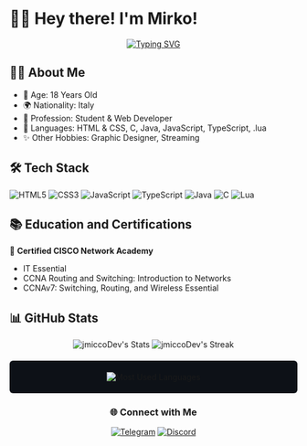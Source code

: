 # 👋🏼 Hey there! I'm Mirko!

<div align="center">
  
[![Typing SVG](https://readme-typing-svg.herokuapp.com?font=Fira+Code&pause=1000&color=FFFFFF&center=true&vCenter=true&width=435&lines=Full+Stack+Developer;Student+%26+Web+Developer;Network+Engineering+Enthusiast;Always+learning+new+things)](https://git.io/typing-svg)

</div>

## 👨‍💻 About Me

- 🎂 Age: 18 Years Old
- 🌍 Nationality: Italy
- 👀 Profession: Student & Web Developer
- 📃 Languages: HTML & CSS, C, Java, JavaScript, TypeScript, .lua
- ✨ Other Hobbies: Graphic Designer, Streaming

## 🛠️ Tech Stack

![HTML5](https://img.shields.io/badge/HTML5-E34F26?style=for-the-badge&logo=html5&logoColor=white)
![CSS3](https://img.shields.io/badge/CSS3-1572B6?style=for-the-badge&logo=css3&logoColor=white)
![JavaScript](https://img.shields.io/badge/JavaScript-F7DF1E?style=for-the-badge&logo=javascript&logoColor=black)
![TypeScript](https://img.shields.io/badge/TypeScript-007ACC?style=for-the-badge&logo=typescript&logoColor=white)
![Java](https://img.shields.io/badge/Java-ED8B00?style=for-the-badge&logo=openjdk&logoColor=white)
![C](https://img.shields.io/badge/C-00599C?style=for-the-badge&logo=c&logoColor=white)
![Lua](https://img.shields.io/badge/Lua-2C2D72?style=for-the-badge&logo=lua&logoColor=white)


## 📚 Education and Certifications
📝 **Certified CISCO Network Academy**

- IT Essential
- CCNA Routing and Switching: Introduction to Networks
- CCNAv7: Switching, Routing, and Wireless Essential



## 📊 GitHub Stats

<div align="center">

<!-- Red Zone Stats -->
![jmiccoDev's Stats](https://github-readme-stats.vercel.app/api?username=jmiccoDev&theme=dark&show_icons=true&hide_border=true&count_private=true)
![jmiccoDev's Streak](https://github-readme-streak-stats.herokuapp.com/?user=jmiccoDev&theme=dark&hide_border=true)

<!-- Green Zone Stats -->
<div style="background-color: #0D1117; padding: 20px; border-radius: 6px; margin-top: 20px;">
  <img src="https://github-readme-stats.vercel.app/api/top-langs/?username=jmiccoDev&theme=dark&show_icons=true&hide_border=true&layout=compact" alt="Most Used Languages">
</div>


</div>

<div align="center">

### 🌐 Connect with Me

[![Telegram](https://img.shields.io/badge/Telegram-2CA5E0?style=for-the-badge&logo=telegram&logoColor=white)](https://t.me/jmicco)
[![Discord](https://img.shields.io/badge/Discord-7289DA?style=for-the-badge&logo=discord&logoColor=white)](https://discord.com/users/jmicco#0001)


</div>



